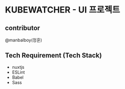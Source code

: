 # KUBEWATCHER - UI 프로젝트

## contributor
@manbalboy(정훈)

## Tech Requirement (Tech Stack)
- nuxtjs
- ESLint
- Babel
- Sass

